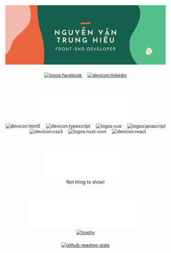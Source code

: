<div align="center">
    <img src="./Images/header.png" />
</div>
<h3 align="left">
    
</h3>
<div align="center">
    <a href="https://www.facebook.com/nguyen.van.trung.hieu.746368/">
    <img src="https://api.iconify.design/logos/facebook.svg" alt="logos:facebook" height="30" />
    </a>
    <img width="10" />
    <a href="https://www.linkedin.com/in/nguy%E1%BB%85n-hi%E1%BA%BFu-749b312a1/">
    <img src="https://api.iconify.design/devicon/linkedin.svg" alt="devicon:linkedin" height="30" />
    </a>
</div>
<h1 align="left">
    
</h1>
<div align="center">
    <img src="./Images/font-end-text-header.svg" alt="" />
</div>
<div align="center">
    <img src="https://api.iconify.design/devicon/html5.svg" alt="devicon:html5" height="40" />
    <img width="10" />
    <img src="https://api.iconify.design/devicon/typescript.svg" alt="devicon:typescript" height="40" />
    <img width="10" />
    <img src="https://api.iconify.design/logos/vue.svg" alt="logos:vue" height="40" />
    <img width="10" />
    <img src="https://api.iconify.design/logos/javascript.svg" alt="logos:javascript" height="40" />
    <img width="10" />
    <img src="https://api.iconify.design/devicon/css3.svg" alt="devicon:css3" height="40" />
    <img width="10" />
    <img src="https://api.iconify.design/logos/nuxt-icon.svg" alt="logos:nuxt-icon" height="40" />
    <img width="10" />
    <img src="https://api.iconify.design/devicon/react.svg" alt="devicon:react" height="40" />
</div>
<h1 align="left">
    
</h1>
<div align="center">
    <img src="./Images/back-end-text-header.svg" alt="" />
</div>
<div align="center">
    Not thing to show!
</div>
<h1 align="left">
    
</h1>
<div align="center">
    <img src="./Images/github-star-text-header.svg" alt="" />
</div>


<div align="center">
  <a href="https://github.com/hieuhieuhieu001/github-profile-trophy">
    <img src="https://github-profile-trophy.vercel.app/?username=hieuhieuhieu001&row=2&column=3&theme=onedark" alt="trophy">
  </a>
</div>
<h3 align="left">
    
</h3>
<div align="center">
  <a href="(https://github.com/hieuhieuhieu001/github-readme-stats">
    <img src="https://github-readme-stats.vercel.app/api/top-langs/?username=hieuhieuhieu001&layout=donut&theme=radical" alt="github-readme-stats">
  </a>
</div>
